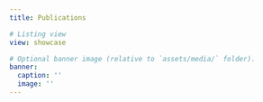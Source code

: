 ```yaml
---
title: Publications

# Listing view
view: showcase 

# Optional banner image (relative to `assets/media/` folder).
banner:
  caption: ''
  image: ''
---
```

